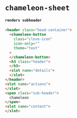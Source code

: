 # `chameleon-sheet`

#### `renders subheader`

```html
<header class="head-container">
  <chameleon-button
    class="close-icon"
    icon-only=""
    theme="text"
  >
  </chameleon-button>
  <h3 class="header">
  </h3>
  <slot name="details">
  </slot>
</header>
<slot name="actions">
</slot>
<span class="sub-header">
  chameleon
</span>
<slot name="content">
</slot>

```

